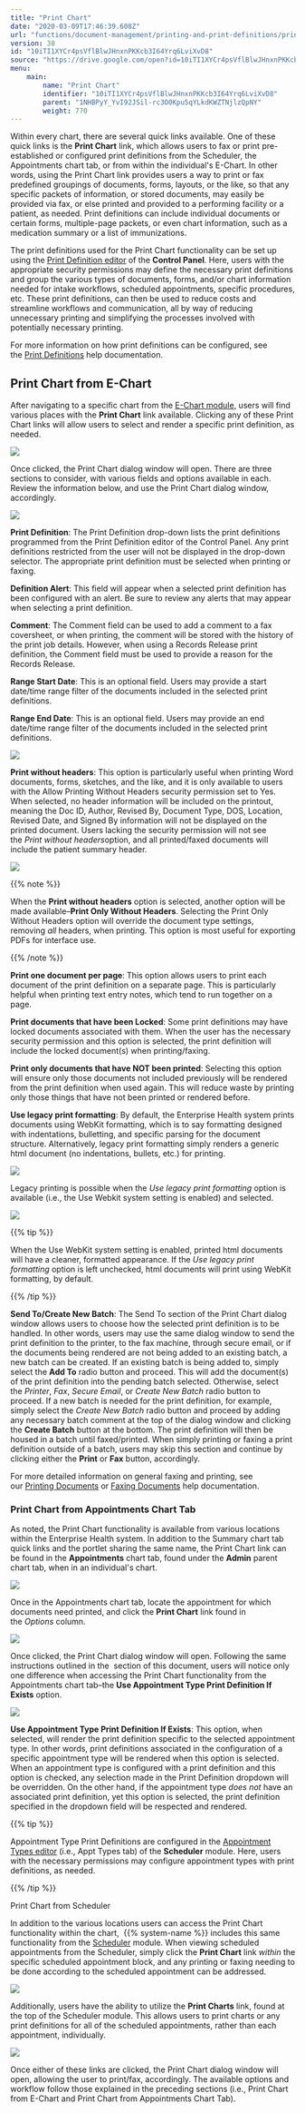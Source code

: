 ```yaml
---
title: "Print Chart"
date: "2020-03-09T17:46:39.608Z"
url: "functions/document-management/printing-and-print-definitions/print-chart.html"
version: 38
id: "10iTI1XYCr4psVflBlwJHnxnPKKcb3I64Yrq6LviXvD8"
source: "https://drive.google.com/open?id=10iTI1XYCr4psVflBlwJHnxnPKKcb3I64Yrq6LviXvD8"
menu:
    main:
        name: "Print Chart"
        identifier: "10iTI1XYCr4psVflBlwJHnxnPKKcb3I64Yrq6LviXvD8"
        parent: "1NHBPyY_YvI92JSil-rc3O0Kpu5qYLkdKWZTNjlzQpNY"
        weight: 770
---
```

Within every chart, there are several quick links available. One of these quick links is the **Print Chart** link, which allows users to fax or print pre-established or configured print definitions from the Scheduler, the Appointments chart tab, or from within the individual's E-Chart. In other words, using the Print Chart link provides users a way to print or fax predefined groupings of documents, forms, layouts, or the like, so that any specific packets of information, or stored documents, may easily be provided via fax, or else printed and provided to a performing facility or a patient, as needed. Print definitions can include individual documents or certain forms, multiple-page packets, or even chart information, such as a medication summary or a list of immunizations.



The print definitions used for the Print Chart functionality can be set up using the [Print Definition editor](https://system/?f=chart&s=printdefedit&tabmodule=admin&tabselect=Print+Definitions) of the **Control Panel**. Here, users with the appropriate security permissions may define the necessary print definitions and group the various types of documents, forms, and/or chart information needed for intake workflows, scheduled appointments, specific procedures, etc. These print definitions, can then be used to reduce costs and streamline workflows and communication, all by way of reducing unnecessary printing and simplifying the processes involved with potentially necessary printing.



For more information on how print definitions can be configured, see the [Print Definitions](print-definitions.html) help documentation.

## Print Chart from E-Chart 

After navigating to a specific chart from the [E-Chart module](https://system/?f=chart), users will find various places with the **Print Chart** link available. Clicking any of these Print Chart links will allow users to select and render a specific print definition, as needed.



![](print-chart.images/image7.png)



Once clicked, the Print Chart dialog window will open. There are three sections to consider, with various fields and options available in each. Review the information below, and use the Print Chart dialog window, accordingly.



![](print-chart.images/image9.png)



**Print Definition**: The Print Definition drop-down lists the print definitions programmed from the Print Definition editor of the Control Panel. Any print definitions restricted from the user will not be displayed in the drop-down selector. The appropriate print definition must be selected when printing or faxing.

**Definition Alert**: This field will appear when a selected print definition has been configured with an alert. Be sure to review any alerts that may appear when selecting a print definition.

**Comment**: The Comment field can be used to add a comment to a fax coversheet, or when printing, the comment will be stored with the history of the print job details. However, when using a Records Release print definition, the Comment field must be used to provide a reason for the Records Release.

**Range Start Date**: This is an optional field. Users may provide a start date/time range filter of the documents included in the selected print definitions.

**Range End Date**: This is an optional field. Users may provide an end date/time range filter of the documents included in the selected print definitions.



![](print-chart.images/image8.png)



**Print without headers**: This option is particularly useful when printing Word documents, forms, sketches, and the like, and it is only available to users with the Allow Printing Without Headers security permission set to Yes. When selected, no header information will be included on the printout, meaning the Doc ID, Author, Revised By, Document Type, DOS, Location, Revised Date, and Signed By information will not be displayed on the printed document. Users lacking the security permission will not see the *Print without headers*option, and all printed/faxed documents will include the patient summary header.



![](print-chart.images/image11.png)



{{% note %}}

When the **Print without headers** option is selected, another option will be made available–**Print Only Without Headers**. Selecting the Print Only Without Headers option will override the document type settings, removing *all* headers, when printing. This option is most useful for exporting PDFs for interface use.

{{% /note %}}


**Print one document per page**: This option allows users to print each document of the print definition on a separate page. This is particularly helpful when printing text entry notes, which tend to run together on a page.

**Print documents that have been Locked**: Some print definitions may have locked documents associated with them. When the user has the necessary security permission and this option is selected, the print definition will include the locked document(s) when printing/faxing.

**Print only documents that have NOT been printed**: Selecting this option will ensure only those documents not included previously will be rendered from the print definition when used again. This will reduce waste by printing only those things that have not been printed or rendered before.

**Use legacy print formatting**: By default, the Enterprise Health system prints documents using WebKit formatting, which is to say formatting designed with indentations, bulletting, and specific parsing for the document structure. Alternatively, legacy print formatting simply renders a generic html document (no indentations, bullets, etc.) for printing.



![](https://lh5.googleusercontent.com/7kwJy-euK0PJHg1gUBCv76x3eMbDDOGZvlle8Ow9SjIN1tjcYBfvc-hFzCU2gvGE_AiE6xXYxWoSTxby0b4uKSSciDzmOjU1Ye7Fzbng7roJgsAdZgDCUjNfH2Z92ERieOSQ6vBSpJLcerUdxA)



Legacy printing is possible when the *Use legacy print formatting* option is available (i.e., the Use Webkit system setting is enabled) and selected.



![](print-chart.images/image2.png)



{{% tip %}}

When the Use WebKit system setting is enabled, printed html documents will have a cleaner, formatted appearance. If the *Use legacy print formatting* option is left unchecked, html documents will print using WebKit formatting, by default.

{{% /tip %}}


**Send To/Create New Batch**: The Send To section of the Print Chart dialog window allows users to choose how the selected print definition is to be handled. In other words, users may use the same dialog window to send the print definition to the printer, to the fax machine, through secure email, or if the documents being rendered are not being added to an existing batch, a new batch can be created. If an existing batch is being added to, simply select the **Add To** radio button and proceed. This will add the document(s) of the print definition into the pending batch selected. Otherwise, select the *Printer*, *Fax*, *Secure Email*, or *Create New Batch* radio button to proceed. If a new batch is needed for the print definition, for example, simply select the *Create New Batch* radio button and proceed by adding any necessary batch comment at the top of the dialog window and clicking the **Create Batch** button at the bottom. The print definition will then be housed in a batch until faxed/printed. When simply printing or faxing a print definition outside of a batch, users may skip this section and continue by clicking either the **Print** or **Fax** button, accordingly.

For more detailed information on general faxing and printing, see our [Printing Documents](printing-documents.html) or [Faxing Documents](../../fax-manager/faxing-documents.html) help documentation.

### Print Chart from Appointments Chart Tab 

As noted, the Print Chart functionality is available from various locations within the Enterprise Health system. In addition to the Summary chart tab quick links and the portlet sharing the same name, the Print Chart link can be found in the **Appointments** chart tab, found under the **Admin** parent chart tab, when in an individual's chart.



![](print-chart.images/image1.png)



Once in the Appointments chart tab, locate the appointment for which documents need printed, and click the **Print Chart** link found in the *Options* column.



![](print-chart.images/image4.png)



Once clicked, the Print Chart dialog window will open. Following the same instructions outlined in the  section of this document, users will notice only one difference when accessing the Print Chart functionality from the Appointments chart tab–the **Use Appointment Type Print Definition If Exists** option.



![](print-chart.images/image3.png)



**Use Appointment Type Print Definition If Exists**: This option, when selected, will render the print definition specific to the selected appointment type. In other words, print definitions associated in the configuration of a specific appointment type will be rendered when this option is selected. When an appointment type is configured with a print definition and this option is checked, any selection made in the Print Definition dropdown will be overridden. On the other hand, if the appointment type *does not* have an associated print definition, yet this option is selected, the print definition specified in the dropdown field will be respected and rendered.

{{% tip %}}

Appointment Type Print Definitions are configured in the [Appointment Types editor](https://system/?func=scheduler&s=apttypes) (i.e., Appt Types tab) of the **Scheduler** module. Here, users with the necessary permissions may configure appointment types with print definitions, as needed.

{{% /tip %}}


Print Chart from Scheduler

In addition to the various locations users can access the Print Chart functionality within the chart,  {{% system-name %}} includes this same functionality from the [Scheduler](https://system/?func=scheduler#Now) module. When viewing scheduled appointments from the Scheduler, simply click the **Print Chart** link *within* the specific scheduled appointment block, and any printing or faxing needing to be done according to the scheduled appointment can be addressed.



![](print-chart.images/image6.png)



Additionally, users have the ability to utilize the **Print Charts** link, found at the top of the Scheduler module. This allows users to print charts or any print definitions for all of the scheduled appointments, rather than each appointment, individually.



![](print-chart.images/image5.png)



Once either of these links are clicked, the Print Chart dialog window will open, allowing the user to print/fax, accordingly. The available options and workflow follow those explained in the preceding sections (i.e., Print Chart from E-Chart and Print Chart from Appointments Chart Tab).

